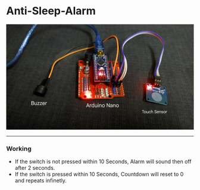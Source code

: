 # Anti-Sleep-Alarm

![BANNER](https://github.com/VinuXD/Anti-Sleep-Alarm/blob/master/assets/banner.jpg?raw=true)

---

### Working

- If the switch is not pressed within 10 Seconds, Alarm will sound then off after 2 seconds.
- If the switch is pressed within 10 Seconds, Countdown will reset to 0 and repeats infinetly.
